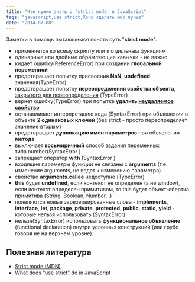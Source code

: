 ```yaml
---
title: "Что нужно знать о 'strict mode' в JavaScript"
tags: "javascript,use strict,Хочу сделать мир лучше"
date: "2014-07-08"
---
```


Заметки в помощь пытающимся понять суть "**strict mode**".

- применяется ко всему скрипту или к отдельным функциям
- одинарные или двойные обрамляющие кавычки - не важно
- кидает ошибку(ReferenceError) при создании **глобальной переменной** 
- предотвращает попытку присвоения **NaN**, **undefined** значения(TypeError)
- предотвращает попытку **переопределения свойства объекта**, [закрытого для переопределения](http://jsfiddle.net/STEVER/2Lyh2/ "jsfiddle.net") (TypeError)
- вернет ошибку(TypeError) при попытке **удалить [неудаляемое свойство](# "например Object.prototype;")**
- останавливает интерпретацию кода (SyntaxError) при объявлении в объекте **2 одинаковых ключей** (без strict - просто переопределяет значение вторым)
- предотвращает **дупликацию имен параметров** при объявлении **метода**
- выключает **восьмиричный** способ задания переменных типа number(SyntaxError )
- запрещает оператор **with** (SyntaxError )
- входящие параметры функции не связаны с **arguments** (т.е. изменение arguments, не ведет к изменению параметра)
- свойство **arguments.callee** недоступно (TypeError)
- **this** будет **undefined**, если контекст не определен (а не window), если контекст определен примитивом, то this будет объект-обертка примитива (String, Boolean, Number...)
- появляются новые зарезервированные слова - **implements**, **interface**, **let**, **package**, **private**, **protected**, **public**, **static**, **yield** - которые нельзя использовать (SyntaxError)
- нельзя(SyntaxError) использовать **функциональное объявление** (functional declaration) внутри условных конструкций (или грубо говоря не на верхнем уровне).

## Полезная литература

- [Strict mode (MDN)](https://developer.mozilla.org/ru/docs/JavaScript/Reference/Functions_and_function_scope/Strict_mode "developer.mozilla.org")
- [What does “use strict” do in JavaScript](http://stackoverflow.com/questions/1335851/what-does-use-strict-do-in-javascript-and-what-is-the-reasoning-behind-it "stackoverflow.com")
